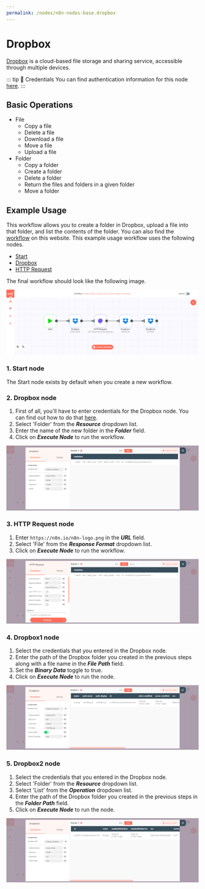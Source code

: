 ```yaml
---
permalink: /nodes/n8n-nodes-base.dropbox
---
```


# Dropbox

[Dropbox](https://dropbox.com) is a cloud-based file storage and sharing service, accessible through multiple devices.

::: tip 🔑 Credentials
You can find authentication information for this node [here](../../../credentials/Dropbox/README.md).
:::

## Basic Operations

- File
	- Copy a file
	- Delete a file
	- Download a file
	- Move a file
	- Upload a file
- Folder
	- Copy a folder
	- Create a folder
	- Delete a folder
	- Return the files and folders in a given folder
	- Move a folder

## Example Usage

This workflow allows you to create a folder in Dropbox, upload a file into that folder, and list the contents of the folder. You can also find the [workflow](https://n8n.io/workflows/615) on this website. This example usage workflow uses the following nodes.
- [Start](../../core-nodes/Start)
- [Dropbox]()
- [HTTP Request](../../core-nodes/HTTPRequest)

The final workflow should look like the following image.

![A workflow with the Dropbox node](./workflow.png)

### 1. Start node

The Start node exists by default when you create a new workflow.

### 2. Dropbox node

1. First of all, you'll have to enter credentials for the Dropbox node. You can find out how to do that [here](../../../credentials/Dropbox/).
2. Select 'Folder' from the ***Resource*** dropdown list.
3. Enter the name of the new folder in the ***Folder*** field.
4. Click on ***Execute Node*** to run the workflow.

![Create a folder in Dropbox using the Dropbox node](./Dropbox_node.png)

### 3. HTTP Request node

1. Enter `https://n8n.io/n8n-logo.png` in the ***URL*** field.
2. Select 'File' from the ***Response Format*** dropdown list.
3. Click on ***Execute Node*** to run the workflow.

![Get a file to upload in Dropbox using the HTTP Request node](./HTTPRequest_node.png)

### 4. Dropbox1 node

1. Select the credentials that you entered in the Dropbox node.
2. Enter the path of the Dropbox folder you created in the previous steps along with a file name in the ***File Path*** field.
3. Set the ***Binary Data*** toggle to true.
4. Click on ***Execute Node*** to run the node.

![Upload a file in Dropbox using the Dropbox node](./Dropbox1_node.png)

### 5. Dropbox2 node

1. Select the credentials that you entered in the Dropbox node.
2. Select 'Folder' from the ***Resource*** dropdown list.
3. Select 'List' from the ***Operation*** dropdown list.
4. Enter the path of the Dropbox folder you created in the previous steps in the ***Folder Path*** field.
5. Click on ***Execute Node*** to run the node.

![List the contents of a Dropbox folder using the Dropbox node](./Dropbox2_node.png)
